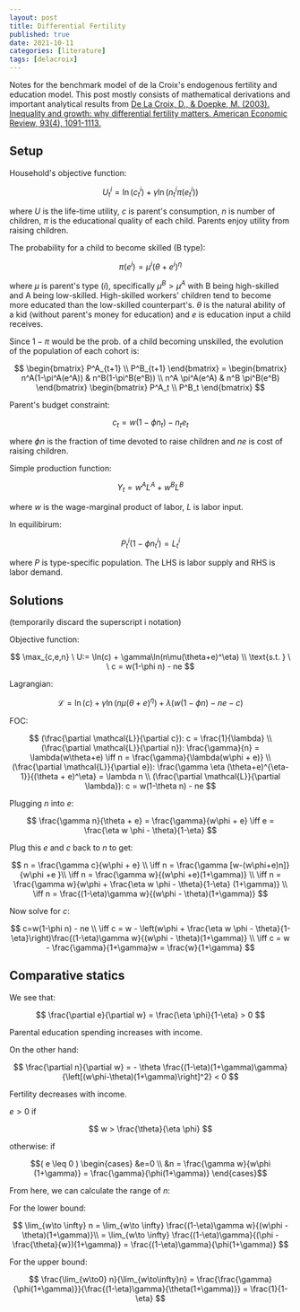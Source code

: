 ```yaml
---
layout: post
title: Differential Fertility
published: true
date: 2021-10-11
categories: [literature]
tags: [delacroix]
---
```


Notes for the benchmark model of de la Croix's endogenous fertility and education model. This post mostly consists of mathematical derivations and important analytical results from
[De La Croix, D., & Doepke, M. (2003). Inequality and growth: why differential fertility matters. American Economic Review, 93(4), 1091-1113.](https://www.aeaweb.org/articles?id=10.1257/000282803769206214)  

<!--more-->

## Setup

Household's objective function:

$$
U^i_t = \ln(c^i_t) + \gamma \ln(n^i_t \pi(e^i_t))
$$

where $U$ is the life-time utility, $c$ is parent's consumption, $n$ is number of children, $\pi$ is the educational quality of each child. Parents enjoy utility from raising children.

The probability for a child to become skilled (B type):

$$
\pi(e^i) = \mu^i (\theta + e^i)^\eta
$$

where $\mu$ is parent's type $(i)$, specifically $\mu^B > \mu^A$ with B being high-skilled and A being low-skilled. High-skilled workers' children tend to become more educated than the low-skilled counterpart's. $\theta$ is the natural ability of a kid (without parent's money for education) and $e$ is education input a child receives.

Since $1-\pi$ would be the prob. of a child becoming unskilled, the evolution of the population of each cohort is:

$$
 \begin{bmatrix} P^A_{t+1} \\ P^B_{t+1} \end{bmatrix} = \begin{bmatrix} n^A(1-\pi^A(e^A)) & n^B(1-\pi^B(e^B)) \\ n^A \pi^A(e^A) & n^B \pi^B(e^B) \end{bmatrix} \begin{bmatrix} P^A_t \\ P^B_t \end{bmatrix}
$$

Parent's budget constraint:

$$
c_t = w(1-\phi n_t) - n_t e_t
$$

where $\phi n$ is the fraction of time devoted to raise children and $ne$ is cost of raising children.

Simple production function:

$$
Y_t = w^A L^A + w^B L^B
$$

where $w$ is the wage-marginal product of labor, $L$ is labor input.

In equilibirum:

$$
P^i_t(1-\phi n_t^i) = L^i_t
$$

where $P$ is type-specific population. The LHS is labor supply and RHS is labor demand.

## Solutions

(temporarily discard the superscript i notation)

Objective function:

$$
\max_{c,e,n} \ U:= \ln(c) + \gamma\ln(n\mu(\theta+e)^\eta) \\
\text{s.t. } \ \ c = w(1-\phi n) - ne
$$

Lagrangian:

$$
\mathcal{L} = \ln(c) + \gamma \ln(n\mu(\theta+e)^\eta) + \lambda (w(1-\phi n) - ne - c)
$$

FOC:

$$
(\frac{\partial \mathcal{L}}{\partial c}): c = \frac{1}{\lambda} \\
(\frac{\partial \mathcal{L}}{\partial n}): \frac{\gamma}{n} = \lambda(w\theta+e) \iff n = \frac{\gamma}{\lambda(w\phi + e)} \\ (\frac{\partial \mathcal{L}}{\partial e}): \frac{\gamma \eta (\theta+e)^{\eta-1}}{(\theta + e)^\eta} = \lambda n \\ (\frac{\partial \mathcal{L}}{\partial \lambda}): c = w(1-\theta n) - ne
$$

Plugging $n$ into $e$:

$$
\frac{\gamma n}{\theta + e} = \frac{\gamma}{w\phi + e} \iff e = \frac{\eta w \phi - \theta}{1-\eta} $$

Plug this $e$ and $c$ back to $n$ to get:

$$
n = \frac{\gamma c}{w\phi + e} \\ \iff n = \frac{\gamma [w-(w\phi+e)n]}{w\phi +e }\\ \iff n = \frac{\gamma w}{(w\phi +e)(1+\gamma)} \\ \iff n = \frac{\gamma w}{w\phi + \frac{\eta w \phi - \theta}{1-\eta} (1+\gamma)} \\ \iff n = \frac{(1-\eta)\gamma w}{(w\phi - \theta)(1+\gamma)}
$$

Now solve for $c$:

$$
c=w(1-\phi n) - ne \\ \iff c = w - \left(w\phi + \frac{\eta w \phi - \theta}{1-\eta}\right)\frac{(1-\eta)\gamma w}{(w\phi - \theta)(1+\gamma)} \\ \iff c = w - \frac{\gamma}{1+\gamma}w = \frac{w}{1+\gamma}
$$

## Comparative statics

We see that:

$$
\frac{\partial e}{\partial w} = \frac{\eta \phi}{1-\eta} > 0
$$

Parental education spending increases with income.

On the other hand:

$$
\frac{\partial n}{\partial w} = - \theta \frac{(1-\eta)(1+\gamma)\gamma}{\left[(w\phi-\theta)(1+\gamma)\right]^2} < 0
$$

Fertility decreases with income.

$e > 0$ if

$$
w > \frac{\theta}{\eta \phi}
$$

otherwise: if

$$( e \leq 0 ) \begin{cases} &e=0 \\ &n = \frac{\gamma w}{w\phi (1+\gamma)} = \frac{\gamma}{\phi(1+\gamma)} \end{cases}$$

From here, we can calculate the range of $n$:

For the lower bound:

$$
\lim_{w\to \infty} n = \lim_{w\to \infty} \frac{(1-\eta)\gamma w}{(w\phi - \theta)(1+\gamma)}\\ = \lim_{w\to \infty} \frac{(1-\eta)\gamma}{(\phi - \frac{\theta}{w})(1+\gamma)} = \frac{(1-\eta)\gamma}{\phi(1+\gamma)}
$$

For the upper bound:

$$
\frac{\lim_{w\to0} n}{\lim_{w\to\infty}n} = \frac{\frac{\gamma}{\phi(1+\gamma)}}{\frac{(1-\eta)\gamma}{\theta(1+\gamma)}} = \frac{1}{1-\eta}
$$
